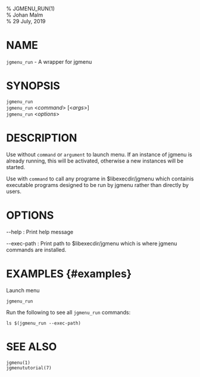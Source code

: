 % JGMENU_RUN(1)  
% Johan Malm  
% 29 July, 2019

# NAME

`jgmenu_run` - A wrapper for jgmenu

# SYNOPSIS

`jgmenu_run`  
`jgmenu_run` <*command*> \[<*args*>]  
`jgmenu_run` <*options*>  

# DESCRIPTION

Use without `command` or `argument` to launch menu. If an instance of jgmenu
is already running, this will be activated, otherwise a new instances will be
started.

Use with `command` to call any programe in $libexecdir/jgmenu which containis
executable programs designed to be run by jgmenu rather than directly by
users.



# OPTIONS

\--help
:   Print help message

\--exec-path
:   Print path to $libexecdir/jgmenu which is where jgmenu commands are
    installed.


# EXAMPLES {#examples}

Launch menu

    jgmenu_run

Run the following to see all `jgmenu_run` commands:

    ls $(jgmenu_run --exec-path)

# SEE ALSO

`jgmenu(1)`  
`jgmenututorial(7)`  
